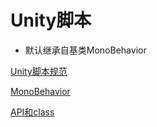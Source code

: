 # Unity脚本

- 默认继承自基类MonoBehavior

[Unity脚本规范](Unity_Script_规范.md)

[MonoBehavior](Unity_MonoBehavior.md)

[API和class](Unity_API_and_class.md)
